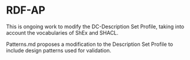 # RDF-AP

This is ongoing work to modify the DC-Description Set Profile, taking into account the vocabularies of ShEx and SHACL.

Patterns.md proposes a modification to the Description Set Profile to include design patterns used for validation.


